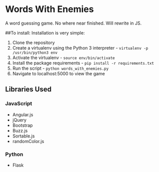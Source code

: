 # Words With Enemies
A word guessing game. No where near finished. Will rewrite in JS.

##To install:
Installation is very simple:

1. Clone the repository
2. Create a virtualenv using the Python 3 interpreter - `virtualenv -p /usr/bin/python3 env`
3. Activate the virtualenv - `source env/bin/activate`
4. Install the package requirements - `pip install -r requirements.txt`
5. Run the script - `python words_with_enemies.py`
6. Navigate to localhost:5000 to view the game

## Libraries Used
### JavaScript
* Angular.js
* jQuery
* Bootstrap
* Buzz.js
* Sortable.js
* randomColor.js

### Python
* Flask

